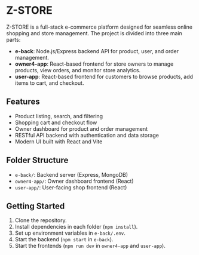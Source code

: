 # Z-STORE

Z-STORE is a full-stack e-commerce platform designed for seamless online shopping and store management. The project is divided into three main parts:

- **e-back**: Node.js/Express backend API for product, user, and order management.
- **owner4-app**: React-based frontend for store owners to manage products, view orders, and monitor store analytics.
- **user-app**: React-based frontend for customers to browse products, add items to cart, and checkout.

## Features

- Product listing, search, and filtering
- Shopping cart and checkout flow
- Owner dashboard for product and order management
- RESTful API backend with authentication and data storage
- Modern UI built with React and Vite

## Folder Structure

- `e-back/`: Backend server (Express, MongoDB)
- `owner4-app/`: Owner dashboard frontend (React)
- `user-app/`: User-facing shop frontend (React)

## Getting Started

1. Clone the repository.
2. Install dependencies in each folder (`npm install`).
3. Set up environment variables in `e-back/.env`.
4. Start the backend (`npm start` in `e-back`).
5. Start the frontends (`npm run dev` in `owner4-app` and `user-app`).


